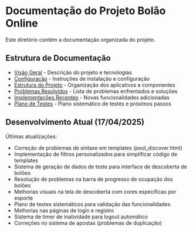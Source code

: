 # Documentação do Projeto Bolão Online

Este diretório contém a documentação organizada do projeto.

## Estrutura de Documentação

- [Visão Geral](overview.md) - Descrição do projeto e tecnologias
- [Configuração](setup.md) - Instruções de instalação e configuração
- [Estrutura do Projeto](structure.md) - Organização dos aplicativos e componentes
- [Problemas Resolvidos](issues-solved.md) - Lista de problemas enfrentados e soluções
- [Implementações Recentes](recent-implementations.md) - Novas funcionalidades adicionadas
- [Plano de Testes](test-plan.md) - Plano sistemático de testes e próximos passos

## Desenvolvimento Atual (17/04/2025)

Últimas atualizações:
- Correção de problemas de sintaxe em templates (pool_discover.html)
- Implementação de filtros personalizados para simplificar código de templates
- Sistema de geração de dados de teste para interface de descoberta de bolões
- Resolução de problemas na barra de progresso de ocupação dos bolões
- Melhorias visuais na tela de descoberta com cores específicas por esporte
- Plano de testes sistemáticos para validação das funcionalidades
- Melhorias nas páginas de login e registro
- Sistema de timer de inatividade para logout automático
- Correções no sistema de apostas (problemas de duplicação)
